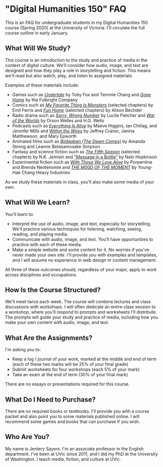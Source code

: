 # "Digital Humanities 150" FAQ

This is an FAQ for undergraduate students in my Digital Humanities 150 course (Spring 2020) at the University of Victoria. I'll circulate the full course outline in early January. 

## What Will We Study? 

This course is an introduction to the study and practice of media in the context of digital culture. We'll consider how audio, image, and text are designed and how they play a role in storytelling and fiction. This means we'll read but also watch, play, and listen to assigned materials.

Examples of these materials include: 
* Games such as [*Undertale*](https://undertale.com/) by Toby Fox and Temmie Chang and [*Gone Home*](https://gonehome.game/) by the Fulbright Company 
* Comics such as [*My Favorite Thing Is Monsters*](http://www.fantagraphics.com/my-favorite-thing-is-monsters/) (selected chapters) by Emil Ferris and [*Fun Home*](http://www.houghtonmifflinbooks.com/booksellers/press_release/bechdel/) (selected chapters) by Alison Bechdel  
* Radio drama such as [*Sorry, Wrong Number*](https://archive.org/details/Suspense-SorryWrongNumber) by Lucile Fletcher and [*War of the Worlds*](https://archive.org/details/WarOfTheWorlds1938RadioBroadcast256kbps/War-of-the-Worlds-1938-Radio-Broadcast-136kbps-cleaned.mp3) by Orson Welles and H.G. Wells 
* Podcasts such as [*Everything Is Alive*](https://www.everythingisalive.com/episodes/maeve-lamppost-of-brooklyn) by Maeve Higgins, Ian Chillag, and Jennifer Mills and [*Within the Wires*](http://www.nightvalepresents.com/withinthewires) by Jeffrey Cranor, Janina Matthewson, and Mary Epworth
* Animated films such as [*Biidaaban (The Dawn Comes)*](https://www.youtube.com/watch?v=vWjnYKyiUB8) by Amanda Strong and Leanne Betasamosake Simpson  
* Fantasy and science fiction such as [*The Fifth Season*](https://www.orbitbooks.net/orbit-excerpts/the-fifth-season/) (selected chapters) by N.K. Jemisin and ["Message in a Bottle"](https://tachyonpublications.com/product/falling-love-hominids/) by Nalo Hopkinson 
* Experimental fiction such as [*With Those We Love Alive*](http://collection.eliterature.org/3/work.html?work=with-those-we-love-alive) by Porpentine and Brenda Neotenomie and [*THE M00D OF THE MOMENT*](https://www.yhchang.com/THE_MOOD_OF_THE_MOMENT_V.html) by Young-Hae Chang Heavy Industries

As we study these materials in class, you'll also make some media of your own. 

## What Will We Learn? 

You'll learn to: 

* Interpret the use of audio, image, and text, especially for storytelling. We'll practice various techniques for listening, watching, seeing, reading, and playing media. 
* Communicate with audio, image, and text. You'll have opportunities to practice with each of these media. 
* Make a simple website and some content for it. No worries if you've never made your own site. I'll provide you with examples and templates, and I will assume no experience in web design or content management. 

All three of these outcomes should, regardless of your major, apply to work across disciplines and occupations.  

## How Is the Course Structured? 

We'll meet twice each week. The course will combine lectures and class discussions with workshops. I will often dedicate an entire class session to a workshop, where you'll respond to prompts and worksheets I'll distribute. The prompts will guide your study and practice of media, including how you make your own content with audio, image, and text. 

## What Are the Assignments? 

I'm asking you to: 

* Keep a log / journal of your work, marked at the middle and end of term (each of these two marks will be 25% of your final grade) 
* Submit worksheets for four workshops (each 5% of your mark)
* Take an exam at the end of term (30% of your final mark)

There are no essays or presentations required for this course. 

## What Do I Need to Purchase? 

There are no required books or textbooks. I'll provide you with a course packet and also point you to some materials published online. I will recommend some games and books that can purchase if you wish.

## Who Are You? 

My name is Jentery Sayers. I'm an associate professor in the English department. I've been at UVic since 2011, and I did my PhD at the University of Washington. I teach media, fiction, and culture at UVic. 
